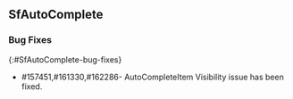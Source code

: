 ## SfAutoComplete

### Bug Fixes
{:#SfAutoComplete-bug-fixes} 

* \#157451,\#161330,\#162286- AutoCompleteItem Visibility issue has been fixed.
